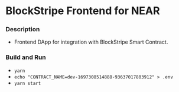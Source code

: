 # BlockStripe Frontend for NEAR

### Description
- Frontend DApp for integration with BlockStripe Smart Contract.

### Build and Run
- `yarn`
- `echo "CONTRACT_NAME=dev-1697308514888-93637017803912" > .env`
- `yarn start`
